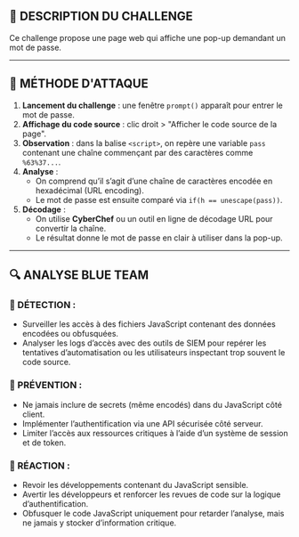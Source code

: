 ## 📌 DESCRIPTION DU CHALLENGE


Ce challenge propose une page web qui affiche une pop-up demandant un mot de passe.

---

## 🚀 MÉTHODE D'ATTAQUE

1. **Lancement du challenge** : une fenêtre `prompt()` apparaît pour entrer le mot de passe.
2. **Affichage du code source** : clic droit > "Afficher le code source de la page".
3. **Observation** : dans la balise `<script>`, on repère une variable `pass` contenant une chaîne commençant par des caractères comme `%63%37...`.
4. **Analyse** :
   - On comprend qu’il s’agit d’une chaîne de caractères encodée en hexadécimal (URL encoding).
   - Le mot de passe est ensuite comparé via `if(h == unescape(pass))`.
5. **Décodage** :
   - On utilise **CyberChef** ou un outil en ligne de décodage URL pour convertir la chaîne.
   - Le résultat donne le mot de passe en clair à utiliser dans la pop-up.

---

## 🔍 ANALYSE BLUE TEAM

### 🔹 DÉTECTION :
- Surveiller les accès à des fichiers JavaScript contenant des données encodées ou obfusquées.
- Analyser les logs d’accès avec des outils de SIEM pour repérer les tentatives d’automatisation ou les utilisateurs inspectant trop souvent le code source.

### 🔹 PRÉVENTION :
- Ne jamais inclure de secrets (même encodés) dans du JavaScript côté client.
- Implémenter l’authentification via une API sécurisée côté serveur.
- Limiter l’accès aux ressources critiques à l’aide d’un système de session et de token.

### 🔹 RÉACTION :
- Revoir les développements contenant du JavaScript sensible.
- Avertir les développeurs et renforcer les revues de code sur la logique d’authentification.
- Obfusquer le code JavaScript uniquement pour retarder l’analyse, mais ne jamais y stocker d’information critique.
